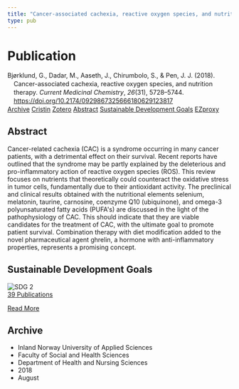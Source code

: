 ```yaml
---
title: "Cancer-associated cachexia, reactive oxygen species, and nutrition therapy"
type: pub
---
```

<h1>Publication</h1>
<article id="csl-bib-container-34G4M9ZS" class="csl-bib-container">
  <div class="csl-bib-body" style="line-height: 1.35; padding-left: 1em; text-indent:-1em;">
  <div class="csl-entry">Bj&#xF8;rklund, G., Dadar, M., Aaseth, J., Chirumbolo, S., &amp; Pen, J. J. (2018). Cancer-associated cachexia, reactive oxygen species, and nutrition therapy. <i>Current Medicinal Chemistry</i>, <i>26</i>(31), 5728&#x2013;5744. <a href="https://doi.org/10.2174/0929867325666180629123817">https://doi.org/10.2174/0929867325666180629123817</a></div>
</div>
  <div class="csl-bib-buttons">
    <a href="#taxonomy-article-34G4M9ZS" class="csl-bib-button">Archive</a>
    <a href="https://app.cristin.no/results/show.jsf?id=1604596" alt="Cristin URL" class="csl-bib-button">Cristin</a>
    <a href="http://zotero.org/groups/5022929/items/34G4M9ZS" alt="Zotero URL" class="csl-bib-button">Zotero</a>
    <a href="#abstract-article-34G4M9ZS" class="csl-bib-button">Abstract</a>
    <a href="#sdg-article-34G4M9ZS" class="csl-bib-button">Sustainable Development Goals</a>
    <a href="http://ezproxy.inn.no/login?url=https://doi.org/10.2174/0929867325666180629123817" class="csl-bib-button">EZproxy</a>
  </div>
  <div id="csl-bib-meta-container-34G4M9ZS"></div>
</article>
<div id="csl-bib-meta-34G4M9ZS" class="csl-bib-meta">
  <article id="abstract-article-34G4M9ZS" class="abstract-article">
    <h1>Abstract</h1>
    Cancer-related cachexia (CAC) is a syndrome occurring in many cancer patients, with a detrimental effect on their survival. Recent reports have outlined that the syndrome may be partly explained by the deleterious and pro-inflammatory action of reactive oxygen species (ROS). This review focuses on nutrients that theoretically could counteract the oxidative stress in tumor cells, fundamentally due to their antioxidant activity. The preclinical and clinical results obtained with the nutritional elements selenium, melatonin, taurine, carnosine, coenzyme Q10 (ubiquinone), and omega-3 polyunsaturated fatty acids (PUFA's) are discussed in the light of the pathophysiology of CAC. This should indicate that they are viable candidates for the treatment of CAC, with the ultimate goal to promote patient survival. Combination therapy with diet modification added to the novel pharmaceutical agent ghrelin, a hormone with anti-inflammatory properties, represents a promising concept.
  </article>
  <article id="sdg-article-34G4M9ZS" class="sdg-article">
    <h1>Sustainable Development Goals</h1>
    <div class="sdg-container"><div id="sdg2" class="sdg">
<img src="{{< params subfolder >}}images/sdg/sdg02_en.png" class="image" alt="SDG 2">
<div class="sdg-overlay">
<a href="{{< params subfolder >}}en/archive/?sdg=2#archive" class="sdg-publication-count"><span>39</span> Publications</a>
<p><a href="https://sdgs.un.org/goals/goal2" class="sdg-read-more">Read More</a></p>
</div>
</div></div>
  </article>
  <article id="taxonomy-article-34G4M9ZS" class="taxonomy-article">
    <h1>Archive</h1>
    <ul>
      <li>Inland Norway University of Applied Sciences</li>
      <li>Faculty of Social and Health Sciences</li>
      <li>Department of Health and Nursing Sciences</li>
      <li>2018</li>
      <li>August</li>
    </ul>
  </article>
</div>
